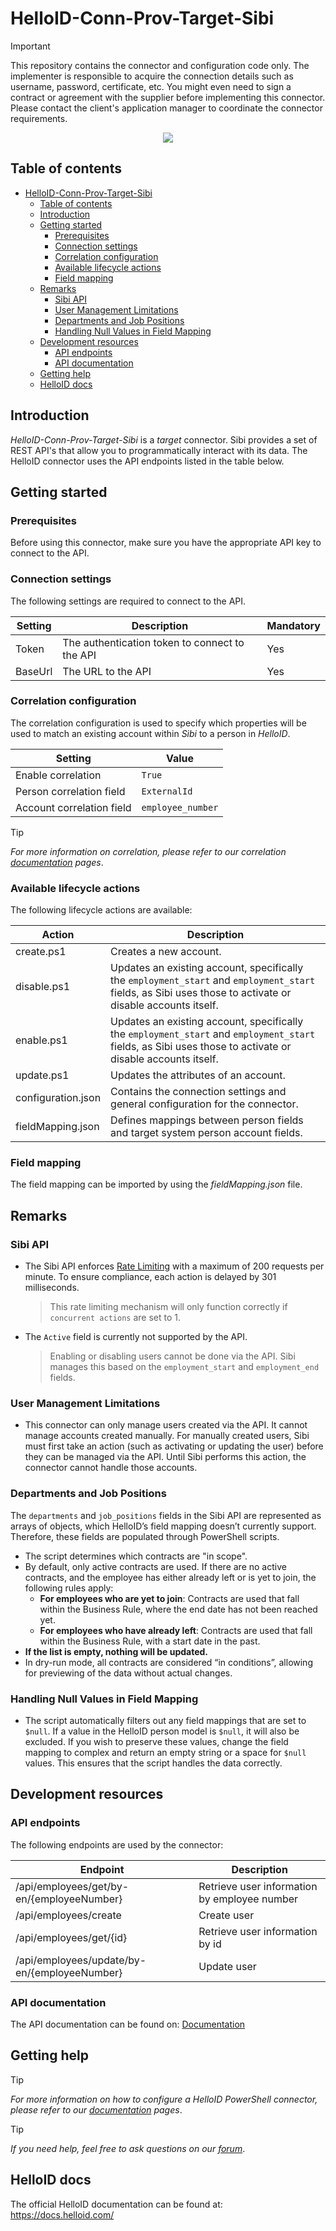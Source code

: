 # HelloID-Conn-Prov-Target-Sibi

> [!IMPORTANT]  
> This repository contains the connector and configuration code only. The implementer is responsible to acquire the connection details such as username, password, certificate, etc. You might even need to sign a contract or agreement with the supplier before implementing this connector. Please contact the client's application manager to coordinate the connector requirements.

<p align="center">
  <img src="https://www.tools4ever.nl/connector-logos/sibi-logo.png">
</p>

## Table of contents

- [HelloID-Conn-Prov-Target-Sibi](#helloid-conn-prov-target-sibi)
  - [Table of contents](#table-of-contents)
  - [Introduction](#introduction)
  - [Getting started](#getting-started)
    - [Prerequisites](#prerequisites)
    - [Connection settings](#connection-settings)
    - [Correlation configuration](#correlation-configuration)
    - [Available lifecycle actions](#available-lifecycle-actions)
    - [Field mapping](#field-mapping)
  - [Remarks](#remarks)
    - [Sibi API](#sibi-api)
    - [User Management Limitations](#user-management-limitations)
    - [Departments and Job Positions](#departments-and-job-positions)
    - [Handling Null Values in Field Mapping](#handling-null-values-in-field-mapping)
  - [Development resources](#development-resources)
    - [API endpoints](#api-endpoints)
    - [API documentation](#api-documentation)
  - [Getting help](#getting-help)
  - [HelloID docs](#helloid-docs)

## Introduction

_HelloID-Conn-Prov-Target-Sibi_ is a _target_ connector. Sibi provides a set of REST API's that allow you to programmatically interact with its data. The HelloID connector uses the API endpoints listed in the table below.

## Getting started

### Prerequisites

Before using this connector, make sure you have the appropriate API key to connect to the API.

### Connection settings

The following settings are required to connect to the API.

| Setting | Description                                    | Mandatory |
| ------- | ---------------------------------------------- | --------- |
| Token   | The authentication token to connect to the API | Yes       |
| BaseUrl | The URL to the API                             | Yes       |

### Correlation configuration

The correlation configuration is used to specify which properties will be used to match an existing account within _Sibi_ to a person in _HelloID_.

| Setting                   | Value             |
| ------------------------- | ----------------- |
| Enable correlation        | `True`            |
| Person correlation field  | `ExternalId`      |
| Account correlation field | `employee_number` |

> [!TIP]  
> _For more information on correlation, please refer to our correlation [documentation](https://docs.helloid.com/en/provisioning/target-systems/powershell-v2-target-systems/correlation.html) pages_.

### Available lifecycle actions

The following lifecycle actions are available:

| Action             | Description                                                                                                                                                |
| ------------------ | ---------------------------------------------------------------------------------------------------------------------------------------------------------- |
| create.ps1         | Creates a new account.                                                                                                                                     |
| disable.ps1        | Updates an existing account, specifically the `employment_start` and `employment_start` fields, as Sibi uses those to activate or disable accounts itself. |
| enable.ps1         | Updates an existing account, specifically the `employment_start` and `employment_start` fields, as Sibi uses those to activate or disable accounts itself. |
| update.ps1         | Updates the attributes of an account.                                                                                                                      |
| configuration.json | Contains the connection settings and general configuration for the connector.                                                                              |
| fieldMapping.json  | Defines mappings between person fields and target system person account fields.                                                                            |

### Field mapping

The field mapping can be imported by using the _fieldMapping.json_ file.

## Remarks

### Sibi API

- The Sibi API enforces [Rate Limiting](https://app.sibi.nl/api#:~:text=valid%20Authorization%20header.-,Rate%20Limiting,-With%20an%20API) with a maximum of 200 requests per minute. To ensure compliance, each action is delayed by 301 milliseconds.
  > This rate limiting mechanism will only function correctly if `concurrent actions` are set to 1.

- The `Active` field is currently not supported by the API.
  > Enabling or disabling users cannot be done via the API. Sibi manages this based on the `employment_start` and `employment_end` fields.

### User Management Limitations

- This connector can only manage users created via the API. It cannot manage accounts created manually. For manually created users, Sibi must first take an action (such as activating or updating the user) before they can be managed via the API. Until Sibi performs this action, the connector cannot handle those accounts.

### Departments and Job Positions

The `departments` and `job_positions` fields in the Sibi API are represented as arrays of objects, which HelloID’s field mapping doesn’t currently support. Therefore, these fields are populated through PowerShell scripts.

- The script determines which contracts are "in scope".
- By default, only active contracts are used. If there are no active contracts, and the employee has either already left or is yet to join, the following rules apply:
  - **For employees who are yet to join**: Contracts are used that fall within the Business Rule, where the end date has not been reached yet.
  - **For employees who have already left**: Contracts are used that fall within the Business Rule, with a start date in the past.
- **If the list is empty, nothing will be updated.**
- In dry-run mode, all contracts are considered “in conditions”, allowing for previewing of the data without actual changes.

### Handling Null Values in Field Mapping

- The script automatically filters out any field mappings that are set to `$null`. If a value in the HelloID person model is `$null`, it will also be excluded. If you wish to preserve these values, change the field mapping to complex and return an empty string or a space for `$null` values. This ensures that the script handles the data correctly.

## Development resources

### API endpoints

The following endpoints are used by the connector:

| Endpoint                                     | Description                                  |
| -------------------------------------------- | -------------------------------------------- |
| /api/employees/get/by-en/{employeeNumber}    | Retrieve user information by employee number |
| /api/employees/create                        | Create user                                  |
| /api/employees/get/{id}                      | Retrieve user information by id              |
| /api/employees/update/by-en/{employeeNumber} | Update user                                  |

### API documentation

The API documentation can be found on: [Documentation](https://app.sibi.nl/api)

## Getting help

> [!TIP]  
> _For more information on how to configure a HelloID PowerShell connector, please refer to our [documentation](https://docs.helloid.com/en/provisioning/target-systems/powershell-v2-target-systems.html) pages_.

> [!TIP]  
> _If you need help, feel free to ask questions on our [forum](https://forum.helloid.com/forum/helloid-connectors/provisioning/1145-helloid-provisioning-helloid-conn-prov-target-sibi)_. 

## HelloID docs

The official HelloID documentation can be found at: https://docs.helloid.com/

